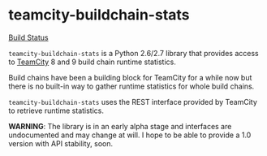teamcity-buildchain-stats
=========================

[Build Status](https://travis-ci.org/noroute/teamcity-buildchain-stats.svg?branch=master)

`teamcity-buildchain-stats` is a Python 2.6/2.7 library that provides
access to [TeamCity](https://www.jetbrains.com/teamcity/) 8 and 9
build chain runtime statistics.

Build chains have been a building block for TeamCity for a while now
but there is no built-in way to gather runtime statistics for whole
build chains.

`teamcity-buildchain-stats` uses the REST interface provided by
TeamCity to retrieve runtime statistics.

**WARNING**: The library is in an early alpha stage and interfaces are
undocumented and may change at will. I hope to be able to provide a
1.0 version with API stability, soon.
